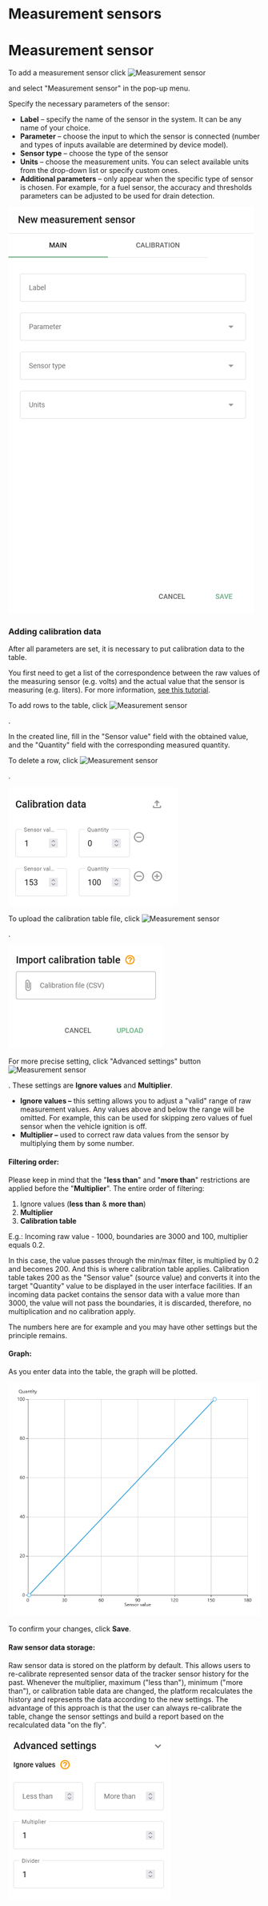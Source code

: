 # Measurement sensors

# Measurement sensor

To add a measurement sensor click ![Measurement sensor](https://www.navixy.com/wp-content/uploads/2021/10/add.png)

 and select "Measurement sensor" in the pop-up menu.

Specify the necessary parameters of the sensor:

- **Label** – specify the name of the sensor in the system. It can be any name of your choice.
- **Parameter** – choose the input to which the sensor is connected (number and types of inputs available are determined by device model).
- **Sensor type** – choose the type of the sensor
- **Units** – choose the measurement units. You can select available units from the drop-down list or specify custom ones.
- **Additional parameters** – only appear when the specific type of sensor is chosen. For example, for a fuel sensor, the accuracy and thresholds parameters can be adjusted to be used for drain detection.

![image-20241118-030748.png](attachments/image-20241118-030748.png)

### Adding calibration data

After all parameters are set, it is necessary to put calibration data to the table.

You first need to get a list of the correspondence between the raw values of the measuring sensor (e.g. volts) and the actual value that the sensor is measuring (e.g. liters). For more information, [see this tutorial](https://docs.navixy.com/eco-fleet/fuel-level-sensors).

To add rows to the table, click ![Measurement sensor](https://www.navixy.com/wp-content/uploads/2021/10/add.png)

.

In the created line, fill in the "Sensor value" field with the obtained value, and the "Quantity" field with the corresponding measured quantity.

To delete a row, click ![Measurement sensor](https://www.navixy.com/wp-content/uploads/2021/10/del.png)

.

![image-20241118-030907.png](attachments/image-20241118-030907.png)

To upload the calibration table file, click ![Measurement sensor](https://www.navixy.com/wp-content/uploads/2021/10/upload.png)

.

![image-20241118-030950.png](attachments/image-20241118-030950.png)

For more precise setting, click "Advanced settings" button ![Measurement sensor](https://www.navixy.com/wp-content/uploads/2021/10/advanced_settings.png)

. These settings are **Ignore values** and **Multiplier**.

- **Ignore values –** this setting allows you to adjust a "valid" range of raw measurement values. Any values above and below the range will be omitted. For example, this can be used for skipping zero values of fuel sensor when the vehicle ignition is off.
- **Multiplier –** used to correct raw data values from the sensor by multiplying them by some number.

#### Filtering order:

Please keep in mind that the "**less than**" and "**more than**" restrictions are  
applied before the "**Multiplier**". The entire order of filtering:

1. Ignore values (**less than** & **more than**)
2. **Multiplier**
3. **Calibration table**

E.g.: Incoming raw value - 1000, boundaries are 3000 and 100, multiplier equals 0.2.

In this case, the value passes through the min/max filter, is multiplied by 0.2 and becomes 200. And this is where calibration table applies. Calibration table takes 200 as the "Sensor value" (source value) and converts it into the target "Quantity" value to be displayed in the user interface facilities. If an incoming data packet contains the sensor data with a value more than 3000, the value will not pass the boundaries, it is discarded, therefore, no multiplication and no calibration apply.

The numbers here are for example and you may have other settings but the principle remains.

#### Graph:

As you enter data into the table, the graph will be plotted.

![image-20241118-031012.png](attachments/image-20241118-031012.png)

To confirm your changes, click **Save**.

#### Raw sensor data storage:

Raw sensor data is stored on the platform by default. This allows users to re-calibrate represented sensor data of the tracker sensor history for the past. Whenever the multiplier, maximum ("less than"), minimum ("more than"), or calibration table data are changed, the platform recalculates the history and represents the data according to the new settings. The advantage of this approach is that the user can always re-calibrate the table, change the sensor settings and build a report based on the recalculated data "on the fly".

![image-20241118-031112.png](attachments/image-20241118-031112.png)